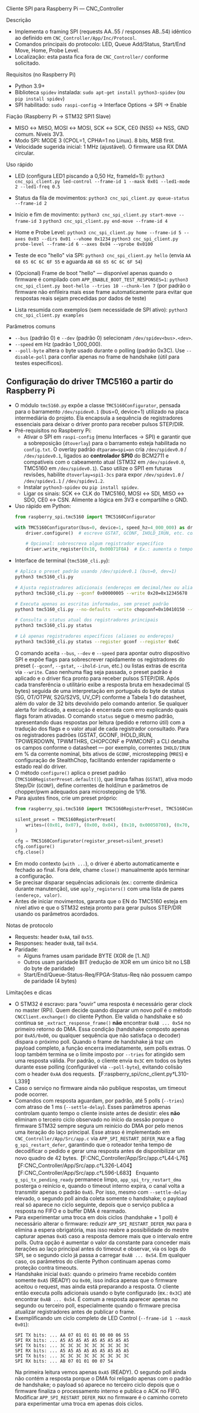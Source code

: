Cliente SPI para Raspberry Pi — CNC_Controller

Descrição
- Implementa o framing SPI (requests AA..55 / responses AB..54) idêntico ao definido em `CNC_Controller/App/Inc/Protocol`.
- Comandos principais do protocolo: LED, Queue Add/Status, Start/End Move, Home, Probe Level.
- Localização: esta pasta fica fora de `CNC_Controller/` conforme solicitado.

Requisitos (no Raspberry Pi)
- Python 3.9+
- Biblioteca `spidev` instalada: `sudo apt-get install python3-spidev` (ou `pip install spidev`)
- SPI habilitado: `sudo raspi-config` → Interface Options → SPI → Enable

Fiação (Raspberry Pi → STM32 SPI1 Slave)
- MISO ↔ MISO, MOSI ↔ MOSI, SCK ↔ SCK, CE0 (NSS) ↔ NSS, GND comum. Níveis 3V3.
- Modo SPI: MODE 3 (CPOL=1, CPHA=1 no Linux). 8 bits, MSB first.
- Velocidade sugerida inicial: 1 MHz (ajustável). O firmware usa RX DMA circular.

Uso rápido
- LED (configura LED1 piscando a 0,50 Hz, frameId=1):
  `python3 cnc_spi_client.py led-control --frame-id 1 --mask 0x01 --led1-mode 2 --led1-freq 0.5`

- Status da fila de movimentos:
  `python3 cnc_spi_client.py queue-status --frame-id 2`

- Início e fim de movimento:
  `python3 cnc_spi_client.py start-move --frame-id 3`
  `python3 cnc_spi_client.py end-move --frame-id 4`

- Home e Probe Level:
  `python3 cnc_spi_client.py home --frame-id 5 --axes 0x03 --dirs 0x01 --vhome 0x1234`
  `python3 cnc_spi_client.py probe-level --frame-id 6 --axes 0x04 --vprobe 0x0100`

- Teste de eco "hello" via SPI:
  `python3 cnc_spi_client.py hello`
  (envia `AA 68 65 6C 6C 6F 55` e aguarda `AB 68 65 6C 6C 6F 54`)

- (Opcional) Frame de boot "hello" — disponível apenas quando o firmware é
  compilado com `APP_ENABLE_BOOT_TEST_RESPONSES=1`:
  `python3 cnc_spi_client.py boot-hello --tries 10 --chunk-len 7`
  (por padrão o firmware não enfileira mais esse frame automaticamente para
  evitar que respostas reais sejam precedidas por dados de teste)

- Lista resumida com exemplos (sem necessidade de SPI ativo):
  `python3 cnc_spi_client.py examples`

Parâmetros comuns
- `--bus` (padrão 0) e `--dev` (padrão 0) selecionam `/dev/spidev<bus>.<dev>`.
- `--speed` em Hz (padrão 1_000_000).
- `--poll-byte` altera o byte usado durante o polling (padrão 0x3C). Use `--disable-poll`
  para confiar apenas no frame de handshake (útil para testes específicos).

Configuração do driver TMC5160 a partir do Raspberry Pi
-------------------------------------------------------
- O módulo `tmc5160.py` expõe a classe `TMC5160Configurator`, pensada para o barramento
  `/dev/spidev0.1` (bus=0, device=1) utilizado na placa intermediária do projeto. Ela
  encapsula a sequência de registradores essenciais para deixar o driver pronto para
  receber pulsos STEP/DIR.
- Pré-requisitos no Raspberry Pi:
  - Ativar o SPI em `raspi-config` (menu Interfaces → SPI) e garantir que a sobreposição
    (`dtoverlay`) para o barramento esteja habilitada no `config.txt`. O overlay padrão
    `dtparam=spi=on` cria `/dev/spidev0.0` / `/dev/spidev0.1`, ligados ao **controlador SPI0**
    do BCM2711 e compatíveis com o cabeamento atual (STM32 em `/dev/spidev0.0`, TMC5160 em
    `/dev/spidev0.1`). Caso utilize o SPI1 em futuras revisões, habilite `dtoverlay=spi1-3cs`
    para expor `/dev/spidev1.0` / `/dev/spidev1.1` / `/dev/spidev1.2`.
  - Instalar `python3-spidev` ou `pip install spidev`.
  - Ligar os sinais: SCK ↔ CLK do TMC5160, MOSI ↔ SDI, MISO ↔ SDO, CE0 ↔ CSN. Alimente
    a lógica em 3V3 e compartilhe o GND.
- Uso rápido em Python:
  ```python
  from raspberry_spi.tmc5160 import TMC5160Configurator

  with TMC5160Configurator(bus=0, device=1, speed_hz=4_000_000) as driver:
      driver.configure()  # escreve GSTAT, GCONF, IHOLD_IRUN, etc. com o preset padrão

      # Opcional: sobrescreva algum registrador específico
      driver.write_register(0x10, 0x00071F0A)  # Ex.: aumenta o tempo de ramp down
  ```
- Interface de terminal (`tmc5160_cli.py`):
  ```bash
  # Aplica o preset padrão usando /dev/spidev0.1 (bus=0, dev=1)
  python3 tmc5160_cli.py

  # Ajusta registradores adicionais (endereços em decimal/hex ou aliases)
  python3 tmc5160_cli.py --gconf 0x00000005 --write 0x20=0x12345678

  # Executa apenas as escritas informadas, sem preset padrão
  python3 tmc5160_cli.py --no-defaults --write chopconf=0x10410150 --write pwmconf=0xC10D0024

  # Consulta o status atual dos registradores principais
  python3 tmc5160_cli.py status

  # Lê apenas registradores específicos (aliases ou endereços)
  python3 tmc5160_cli.py status --register gconf --register 0x6C
  ```
  O comando aceita `--bus`, `--dev` e `--speed` para apontar outro dispositivo SPI
  e expõe flags para sobrescrever rapidamente os registradores do preset
  (`--gconf`, `--gstat`, `--ihold-irun`, etc.) ou listas extras de escrita via
  `--write`. Caso nenhuma flag seja passada, o preset padrão é aplicado e o driver
  fica pronto para receber pulsos STEP/DIR.
  Após cada transferência o utilitário exibe a resposta bruta em hexadecimal
  (5 bytes) seguida de uma interpretação em português do byte de status (SG,
  OT/OTPW, S2G/S2VS, UV_CP) conforme a Tabela 1 do datasheet, além do valor de
  32 bits devolvido pelo comando anterior. Se qualquer alerta for indicado, a
  execução é encerrada com erro explicando quais flags foram ativadas. O comando
  `status` segue o mesmo padrão, apresentando duas respostas por leitura (pedido e
  retorno útil) com a tradução dos flags e o valor atual de cada registrador
  consultado. Para os registradores padrões (GSTAT, GCONF, IHOLD_IRUN,
  TPOWERDOWN, TPWMTHRS, CHOPCONF e PWMCONF) a CLI detalha os campos conforme o
  datasheet — por exemplo, correntes `IHOLD/IRUN` em % da corrente nominal,
  bits ativos de `GCONF`, microstepping (`MRES`) e configuração de StealthChop,
  facilitando entender rapidamente o estado real do driver.
- O método `configure()` aplica o preset padrão (`TMC5160RegisterPreset.default()`), que
  limpa falhas (`GSTAT`), ativa modo Step/Dir (`GCONF`), define correntes de hold/run e
  parâmetros de chopper/pwm adequados para microstepping de 1/16.
- Para ajustes finos, crie um preset próprio:
  ```python
  from raspberry_spi.tmc5160 import TMC5160RegisterPreset, TMC5160Configurator

  silent_preset = TMC5160RegisterPreset(
      writes=((0x01, 0x07), (0x00, 0x04), (0x10, 0x00050708), (0x70, 0xC10D0010))
  )

  cfg = TMC5160Configurator(register_preset=silent_preset)
  cfg.configure()
  cfg.close()
  ```
- Em modo contexto (`with ...`), o driver é aberto automaticamente e fechado ao final.
  Fora dele, chame `close()` manualmente após terminar a configuração.
- Se precisar disparar sequências adicionais (ex.: corrente dinâmica durante manutenção),
  use `apply_registers()` com uma lista de pares `(endereço, valor)`.
- Antes de iniciar movimentos, garanta que o EN do TMC5160 esteja em nível ativo e que o
  STM32 esteja pronto para gerar pulsos STEP/DIR usando os parâmetros acordados.

Notas de protocolo
- Requests: header `0xAA`, tail `0x55`.
- Responses: header `0xAB`, tail `0x54`.
- Paridade:
  - Alguns frames usam paridade BYTE (XOR de [1..N])
  - Outros usam paridade BIT (redução de XOR em um único bit no LSB do byte de paridade)
  - Start/End/Queue-Status-Req/FPGA-Status-Req não possuem campo de paridade (4 bytes)

Limitações e dicas
- O STM32 é escravo: para “ouvir” uma resposta é necessário gerar clock no master (RPi).
  Quem decide quando disparar um novo *poll* é o método
  `CNCClient.exchange()` do cliente Python. Ele valida o handshake e só
  continua se `_extract_response_frame()` **não** encontrar `0xAB ... 0x54` no
  primeiro retorno do DMA. Essa condição (handshake composto apenas por
  `0xA5/0x00`, ou qualquer sequência que não satisfaça o decoder) dispara o
  próximo poll. Quando o frame de handshake já traz um payload completo, a
  função encerra imediatamente, sem polls extras. O loop também termina se o
  limite imposto por `--tries` for atingido sem uma resposta válida. Por padrão,
  o cliente envia `0x3C` em todos os bytes durante esse polling (configurável
  via `--poll-byte`), evitando colisão com o header `0xAA` dos requests.【F:raspberry_spi/cnc_client.py†L310-L339】
- Caso o serviço no firmware ainda não publique respostas, um timeout pode ocorrer.
- Comandos com resposta aguardam, por padrão, até 5 polls (`--tries`) com
  atraso de 1 ms (`--settle-delay`). Esses parâmetros apenas controlam quanto
  tempo o cliente insiste antes de desistir: eles **não** eliminam o terceiro
  ciclo observado no início da sessão porque o firmware STM32 sempre segura um
  reinício do DMA por pelo menos uma iteração do laço principal. Esse atraso é
  implementado em `CNC_Controller/App/Src/app.c` via `APP_SPI_RESTART_DEFER_MAX`
  e a flag `g_spi_restart_defer`, garantindo que o roteador tenha tempo de
  decodificar o pedido e gerar uma resposta antes de disponibilizar um novo
  quadro de 42 bytes.【F:CNC_Controller/App/Src/app.c†L44-L76】【F:CNC_Controller/App/Src/app.c†L326-L404】【F:CNC_Controller/App/Src/app.c†L596-L683】
  Enquanto `g_spi_tx_pending_ready` permanece limpo, `app_spi_try_restart_dma`
  posterga o reinício e, quando o timeout interno expira, o canal volta a
  transmitir apenas o padrão `0xA5`. Por isso, mesmo com `--settle-delay`
  elevado, o segundo poll ainda coleta somente o handshake; o payload real só
  aparece no ciclo seguinte, depois que o serviço publica a resposta no FIFO e
  o buffer DMA é rearmado.
- Para experimentar uma troca em dois ciclos (handshake + 1 poll) é necessário
  alterar o firmware: reduzir `APP_SPI_RESTART_DEFER_MAX` para `0` elimina a
  espera obrigatória, mas isso reabre a possibilidade do mestre capturar apenas
  `0xA5` caso a resposta demore mais que o intervalo entre polls. Outra opção é
  aumentar o valor da constante para conceder mais iterações ao laço principal
  antes do timeout e observar, via os logs do SPI, se o segundo ciclo já passa
  a carregar `0xAB ... 0x54`. Em qualquer caso, os parâmetros do cliente Python
  continuam apenas como proteção contra timeouts.
- Handshake inicial `0xA5`: quando o primeiro frame recebido contém somente `0xA5`
  (READY) ou `0x00`, isso indica apenas que o firmware aceitou o request, mas ainda está
  preparando a resposta. O cliente então executa polls adicionais usando o byte
  configurado (ex.: `0x3C`) até encontrar `0xAB ... 0x54`. É comum a resposta aparecer
  apenas no segundo ou terceiro poll, especialmente quando o firmware precisa atualizar
  registradores antes de publicar o frame.
- Exemplificando um ciclo completo de LED Control (`--frame-id 1 --mask 0x01`):
  ```
  SPI TX bits: ... AA 07 01 01 01 00 00 06 55
  SPI RX bits: ... A5 A5 A5 A5 A5 A5 A5 A5 A5
  SPI TX bits: ... 3C 3C 3C 3C 3C 3C 3C 3C 3C
  SPI RX bits: ... A5 A5 A5 A5 A5 A5 A5 A5 A5
  SPI TX bits: ... 3C 3C 3C 3C 3C 3C 3C 3C 3C
  SPI RX bits: ... AB 07 01 01 00 07 54
  ```
  Na primeira leitura vemos apenas `0xA5` (READY). O segundo poll ainda não contém a
  resposta porque o DMA foi religado apenas com o padrão de handshake; o payload só
  aparece no terceiro ciclo depois que o firmware finaliza o processamento interno e
  publica o ACK no FIFO. Modificar `APP_SPI_RESTART_DEFER_MAX` no firmware é o caminho
  correto para experimentar uma troca em apenas dois ciclos.

